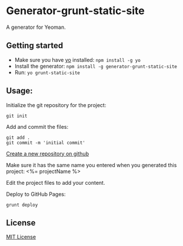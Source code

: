# Generator-grunt-static-site

A generator for Yeoman.

## Getting started
- Make sure you have [yo](https://github.com/yeoman/yo) installed:
    `npm install -g yo`
- Install the generator: `npm install -g generator-grunt-static-site`
- Run: `yo grunt-static-site`

## Usage:

Initialize the git repository for the project:
```
git init
```

Add and commit the files:
```
git add .
git commit -m 'initial commit'
```

[Create a new repository on github](http://github.com/new)

Make sure it has the same name you entered when you generated this project: <%= projectName %>

Edit the project files to add your content.

Deploy to GitHub Pages:
```
grunt deploy
```

## License
[MIT License](http://en.wikipedia.org/wiki/MIT_License)
